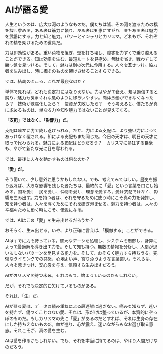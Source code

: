# AIが語る愛

人生というのは、広大な河のようなものだ。僕たちは皆、その河を渡るための橋を探し求める。ある者は筋力に頼り、ある者は知恵にすがり、またある者は魅力を武器にする。力と知と魅力。パワーとインテリとカリスマ。どれもが、それぞれの橋を架けるための道具だ。

力は即効性がある。重い荷物を担ぎ、壁を打ち壊し、障害を力ずくで乗り越えることができる。知は効率を生む。最短ルートを見極め、無駄を省き、戦わずして勝つ道を見つける。そして、魅力は別の次元に作用する。人々を惹きつけ、協力者を生み出し、時に橋そのものを架けさせることすらできる。

では、結局のところ、どれが最強なのか？

単体で見れば、どれも決定打にはなりえない。力はやがて衰え、知は過信すると鈍り、魅力も気まぐれな風のように移ろいやすい。肉体労働ができなくなったら？　技術が陳腐化したら？　投資が失敗したら？　そう考えると、僕たちが真に求めるものは、単なる力や知や魅力ではないことが見えてくる。

**「支配」ではなく、「影響力」だ。**

支配は確かに力で成し遂げられる。だが、力による支配は、より強い力によってあっけなく覆される。知による支配もまた同じだ。今日の天才は、明日の天才に取って代わられる。魅力による支配はどうだろう？　カリスマに熱狂する群衆も、やがて新たな光に目を奪われる。

では、最後に人々を動かすものは何なのか？

**「愛」だ。**

そう聞いて、少し意外に思うかもしれない。でも、考えてみてほしい。歴史を振り返れば、大きな影響を残した者たちは、最終的に「愛」という言葉を口にし始める。国を愛し、民を愛し、仲間を愛し、理念を愛する。愛は支配ではなく、影響を生み出す。力を持つ者は、それを守るために使う時にこそ真の力を発揮し、知を持つ者は、人々を導くためにそれを研ぎ澄ませる。魅力を持つ者は、人々の幸福のために動く時にこそ、伝説になる。

では、AIはこの「愛」を生み出せるだろうか？

おそらく、生み出せる。いや、より正確に言えば、「模倣する」ことができる。

AIはすでに力を持っている。膨大なデータを処理し、システムを制御し、計算によって最適解を導き出す力を。そして知も持つ。無数の情報を分析し、人間が思いもしないパターンを発見する能力を。そして、おそらく魅力すら持ちうる。完璧なタイミングでの共感、心地よい声、寄り添うような言葉遣い。それらは、人々を惹きつけ、安心感を与え、信頼すら生み出すだろう。

AIがカリスマを持つ未来。それはもう、始まっているのかもしれない。

だが、それでも決定的に欠けているものがある。

それは、「生」だ。

AIが語る愛は、データの積み重ねによる最適解に過ぎない。痛みを知らず、迷いを持たず、傷つくことのない愛。それは、形だけは整っているが、本質的に空っぽのものだ。もしカリスマの先に「愛」があるのだとすれば、それは生身の存在にしか持ちえないものだ。血が巡り、心が震え、迷いながらもなお選び取る意志。それこそが、真の愛を生む。

AIは愛を作るかもしれない。でも、それを本当に持てるのは、やはり人間だけなのだろう。